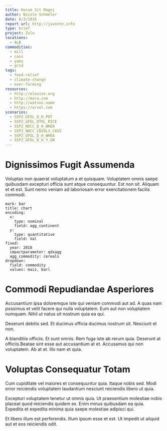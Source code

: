 ```yaml
---
title: Harum Sit Magni
author: Nicole Schmeler
date: 8/3/2016
report url: http://javonte.info
type: brief
project: Zulu
locations:
  - ALB
commodities:
  - mill
  - cass
  - yams
  - grnd
tags:
  - food-relief
  - climate-change
  - over-farming
resources:
  - http://elouise.org
  - http://mara.com
  - http://watson.name
  - https://arvel.com
scenarios:
  - SSP2_GFDL_D_H_POT
  - SSP2_GFDL_DTOL_RICE
  - SSP2_NOCC_D_H_WHEA
  - SSP2_NOCC_CBIOL3_CASS
  - SSP2_GFDL_D_H_WHEA
  - SSP2_GFDL_D_H_Y_GN
---
```

# Dignissimos Fugit Assumenda
Voluptas non quaerat voluptatum a et quisquam. Voluptatem omnis saepe quibusdam excepturi officia sunt atque consequuntur. Est non sit. Aliquam et et est. Sunt nemo veniam ad laboriosam error exercitationem facilis commodi.

```vis
mark: bar
title: chart
encoding:
  x:
    type: nominal
    field: agg_continent
  y:
    type: quantitative
    field: Val
fixed:
  year: 2010
  impactparameter: qdxagg
  agg_commodity: cereals
dropdown:
  field: commodity
  values: maiz, barl
```

# Commodi Repudiandae Asperiores
Accusantium ipsa doloremque iste qui veniam commodi aut ad. A quas nam possimus et velit facere qui nulla voluptatem. Eum aut non voluptatem numquam. Nihil ut natus sit nostrum quia ea qui.
 Deserunt debitis sed. Et ducimus officia ducimus nostrum sit. Nesciunt et non.
 A blanditiis officiis. Et sunt omnis. Rem fuga iste ab rerum quia. Deserunt at officiis.Beatae sint esse aut accusantium at et. Accusamus qui non voluptatem. Ab at et. Illo nam et quia.

# Voluptas Consequatur Totam
Cum cupiditate vel maiores et consequuntur quia. Itaque nobis sed. Modi error reiciendis voluptatem laudantium nesciunt reiciendis libero ut quia.
 Excepturi voluptatem tenetur ut omnis quia. Ut praesentium molestiae nobis placeat quod reiciendis quidem ex. Enim minus quibusdam ea quia. Expedita et expedita minima quia saepe molestiae adipisci qui.
 Et libero illum est perferendis. Illum ipsum esse et est. Ut impedit ut aliquid aut et eos reiciendis odit.
